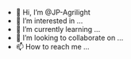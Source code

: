 - 👋 Hi, I’m @JP-Agrilight
- 👀 I’m interested in ...
- 🌱 I’m currently learning ...
- 💞️ I’m looking to collaborate on ...
- 📫 How to reach me ...

<!---
JP-Agrilight/JP-Agrilight is a ✨ special ✨ repository because its `README.md` (this file) appears on your GitHub profile.
You can click the Preview link to take a look at your changes.
--->
